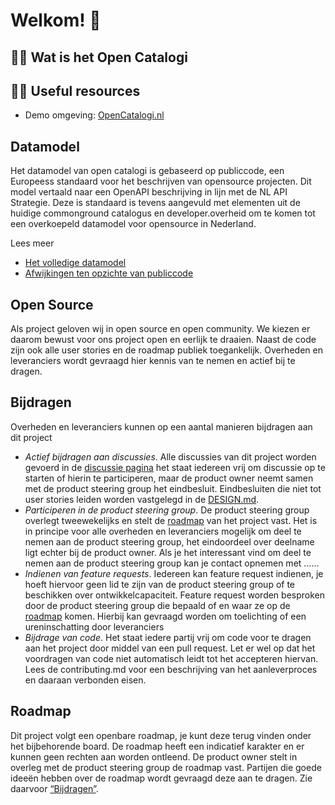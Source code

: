 
# Welkom! 👋

## 🙋‍♀️ Wat is het Open Catalogi

## 👩‍💻 Useful resources 
- Demo omgeving: [OpenCatalogi.nl](https://opencatalogi.nl)

## Datamodel
Het datamodel van open catalogi is gebaseerd op publiccode, een Europeess standaard voor het beschrijven van opensource projecten. Dit model vertaald naar een OpenAPI beschrijving in lijn met de NL API Strategie. Deze is standaard is tevens aangevuld met elementen uit de huidige commonground catalogus en developer.overheid om te komen tot een overkoepeld datamodel voor opensource in Nederland.

Lees meer
-	[Het volledige datamodel]([https://redocly.github.io/redoc/?url=https://raw.githubusercontent.com/OpenCatalogi/api/9b7ab405820227e162d9fa8068c110b71268c8fe/OAS.yaml&nocors](https://redocly.github.io/redoc/?url=https://stoplight.io/api/v1/projects/conduction/publiccode/nodes/reference/Public-Code.yaml?token=eyJhbGciOiJIUzI1NiIsInR5cCI6IkpXVCJ9.eyJodHRwczovL3N0b3BsaWdodC5pby9qd3QvY2xhaW1zIjp7IngtaGFzdXJhLWRlZmF1bHQtcm9sZSI6IndvcmtzcGFjZV91c2VyIiwieC1oYXN1cmEtYWxsb3dlZC1yb2xlcyI6WyJ3b3Jrc3BhY2VfdXNlciJdLCJ4LWhhc3VyYS11c2VyLWlkIjoiMTQ1NTY3IiwieC1oYXN1cmEtdXNlci1pcC1hZGRyZXNzIjoiMzUuMTkxLjEwLjkxIiwieC1oYXN1cmEtd29ya3NwYWNlLWlkIjoiODY0MDkifSwiaWF0IjoxNjU0MDIyMzg4LCJleHAiOjE2NTQwMjMyODgsImlzcyI6InN0b3BsaWdodCIsInN1YiI6Ii91c2Vycy8xNDU1NjcifQ.K5OJblsLzEyhX6zSDuEyJPVPhibHzifcag86MVM86Yw&deref=optimizedBundle&nocors))
-	[Afwijkingen ten opzichte van publiccode](https://github.com/OpenCatalogi/.github/discussions/10)


## Open Source
Als project geloven wij in open source en open community. We kiezen er daarom bewust voor ons project open en eerlijk te draaien. Naast de code zijn ook alle user stories en de roadmap publiek toegankelijk. Overheden en leveranciers wordt gevraagd hier kennis van te nemen en actief bij te dragen.

## Bijdragen
Overheden en leveranciers kunnen op een aantal manieren bijdragen aan dit project

- *Actief bijdragen aan discussies*.  Alle discussies van dit project worden gevoerd in de [discussie pagina](/orgs/OpenCatalogi/discussions) het staat iedereen vrij om discussie op te starten of hierin te participeren, maar de product owner neemt samen met de product steering group het eindbesluit. Eindbesluiten die niet tot user stories leiden worden vastgelegd in de [DESIGN.md](/OpenCatalogi/.github/blob/main/DESIGN.md).
- *Participeren in de product steering group*. De product steering group overlegt tweewekelijks en stelt de [roadmap](/orgs/OpenCatalogi/projects/1/views/2) van het project vast.  Het is in principe voor alle overheden en leveranciers mogelijk om deel te nemen aan de product steering group, het eindoordeel over deelname ligt echter bij de product owner.  Als je het interessant vind om deel te nemen aan de product steering group kan je contact opnemen met ……
- *Indienen van feature requests*. Iedereen kan feature request indienen, je hoeft hiervoor geen lid te zijn van de product steering group of te beschikken over ontwikkelcapaciteit.  Feature request worden besproken door de product steering group die bepaald of en waar ze op de [roadmap](/orgs/OpenCatalogi/projects/1/views/2) komen. Hierbij kan gevraagd worden om toelichting of een ureninschatting door leveranciers
- *Bijdrage van code*. Het staat iedere partij vrij om code voor te dragen aan het project door middel van een pull request. Let er wel op dat het voordragen van code niet automatisch leidt tot het accepteren hiervan. Lees de contributing.md voor een beschrijving van het aanleverproces en daaraan verbonden eisen.

## Roadmap
Dit project volgt een openbare roadmap, je kunt deze terug vinden onder het bijbehorende board. De roadmap heeft een indicatief karakter en er kunnen geen rechten aan worden ontleend. De product owner stelt in overleg met de product steering group de roadmap vast. Partijen die goede ideeën hebben over de roadmap wordt gevraagd deze aan te dragen. Zie daarvoor [“Bijdragen”](#bijdragen).
